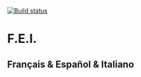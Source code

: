 [![Build status](https://ci.appveyor.com/api/projects/status/v4qfs35jmdj7e1q2?svg=true)](https://ci.appveyor.com/project/winsphinx/fei)

# F.E.I.
## Français & Español & Italiano
